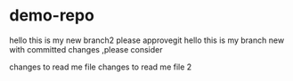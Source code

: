 # demo-repo
hello this is my new branch2 
please approvegit
hello this is my branch new with committed changes ,please consider

changes to read me file 
changes to read me file 2

